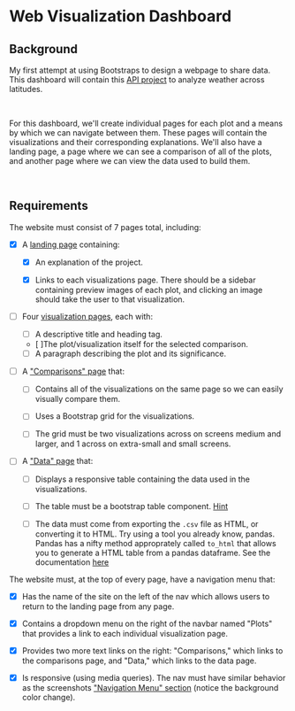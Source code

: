 Web Visualization Dashboard
===========================

Background
----------

My first attempt at using Bootstraps to design a webpage to share data. This
dashboard will contain this [API
project](https://github.com/joshuajonme/python-api-challenge/blob/master/WeatherPy/WeatherPy.ipynb)
to analyze weather across latitudes.

 

For this dashboard, we'll create individual pages for each plot and a means by
which we can navigate between them. These pages will contain the visualizations
and their corresponding explanations. We'll also have a landing page, a page
where we can see a comparison of all of the plots, and another page where we can
view the data used to build them.

 

Requirements
------------

The website must consist of 7 pages total, including:

-   [x] A [landing page](#landing-page) containing:

    -   [x] An explanation of the project.

    -   [x] Links to each visualizations page. There should be a sidebar
        containing preview images of each plot, and clicking an image should
        take the user to that visualization.

-   [ ] Four [visualization pages](#visualization-pages), each with:

    -   [ ] A descriptive title and heading tag.

    -   [ ]The plot/visualization itself for the selected comparison.

    -   [ ] A paragraph describing the plot and its significance.

-   [ ] A ["Comparisons" page](#comparisons-page) that:

    -   [ ] Contains all of the visualizations on the same page so we can easily
        visually compare them.

    -   [ ] Uses a Bootstrap grid for the visualizations.

    -   [ ] The grid must be two visualizations across on screens medium and
        larger, and 1 across on extra-small and small screens.

-   [ ] A ["Data" page](#data-page) that:

    -   [ ] Displays a responsive table containing the data used in the
        visualizations.

    -   [ ] The table must be a bootstrap table component.
        [Hint](https://getbootstrap.com/docs/4.3/content/tables/#responsive-tables)

    -   [ ] The data must come from exporting the `.csv` file as HTML, or
        converting it to HTML. Try using a tool you already know, pandas. Pandas
        has a nifty method approprately called `to_html` that allows you to
        generate a HTML table from a pandas dataframe. See the documentation
        [here](https://pandas.pydata.org/pandas-docs/version/0.17.0/generated/pandas.DataFrame.to_html.html)

The website must, at the top of every page, have a navigation menu that:

-   [x] Has the name of the site on the left of the nav which allows users to
    return to the landing page from any page.

-   [x] Contains a dropdown menu on the right of the navbar named "Plots" that
    provides a link to each individual visualization page.

-   [x] Provides two more text links on the right: "Comparisons," which links to
    the comparisons page, and "Data," which links to the data page.

-   [x] Is responsive (using media queries). The nav must have similar behavior
    as the screenshots ["Navigation Menu" section](#navigation-menu) (notice the
    background color change).

 
